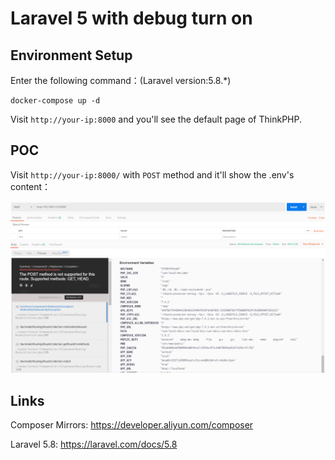 # Laravel 5 with debug turn on

## Environment Setup

Enter the following command：(Laravel version:5.8.*)

```
docker-compose up -d
```

Visit `http://your-ip:8000` and you'll see the default page of ThinkPHP.

## POC

Visit `http://your-ip:8000/` with `POST` method and it'll show the .env's content：

![](1.png)

## Links

Composer Mirrors: https://developer.aliyun.com/composer

Laravel 5.8: https://laravel.com/docs/5.8
